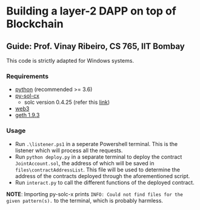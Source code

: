 # Building a layer-2 DAPP on top of Blockchain

## Guide: Prof. Vinay Ribeiro, CS 765, IIT Bombay 

This code is strictly adapted for Windows systems.
### Requirements
- [python](https://www.python.org/downloads/) (recommended >= 3.6)
- [py-sol-cx](https://pypi.org/project/py-solc-x/) 
   - solc version 0.4.25 (refer this [link](https://solcx.readthedocs.io/en/latest/version-management.html?highlight=precompiled#installing-precompiled-binaries))
- [web3](https://pypi.org/project/web3/)
- [geth 1.9.3](https://gethstore.blob.core.windows.net/builds/geth-windows-amd64-1.9.3-cfbb969d.zip)

### Usage
- Run `.\listener.ps1` in a seperate Powershell terminal. This is the listener which will process all the requests.
- Run `python deploy.py` in a separate terminal to deploy the contract `JointAccount.sol`, the address of which will be saved in `files\contractAddressList`. This file will be used to determine the address of the contracts deployed through the aforementioned script.
- Run `interact.py` to call the different functions of the deployed contract.

**NOTE**: Importing py-solc-x prints `INFO: Could not find files for the given pattern(s).` to the terminal, which is probably harmless.

